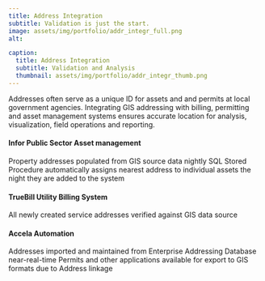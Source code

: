 ```yaml
---
title: Address Integration
subtitle: Validation is just the start.
image: assets/img/portfolio/addr_integr_full.png
alt: 

caption:
  title: Address Integration
  subtitle: Validation and Analysis
  thumbnail: assets/img/portfolio/addr_integr_thumb.png
---
```

Addresses often serve as a unique ID for assets and and permits at local government agencies. Integrating GIS addressing with billing, permitting and asset management systems ensures accurate location for analysis, visualization, field operations and reporting.

#### Infor Public Sector Asset management
  Property addresses populated from GIS source data nightly
  SQL Stored Procedure automatically assigns nearest address to individual assets the night they are added to the system
#### TrueBill Utility Billing System
  All newly created service addresses verified against GIS data source
#### Accela Automation
  Addresses imported and maintained from Enterprise Addressing Database near-real-time
  Permits and other applications available for export to GIS formats due to Address linkage

